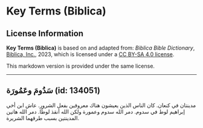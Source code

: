 # Key Terms (Biblica)

## License Information

**Key Terms (Biblica)** is based on and adapted from: _Biblica Bible Dictionary_, [Biblica, Inc.](https://www.biblica.com/), 2023, which is licensed under a [CC BY-SA 4.0 license](https://creativecommons.org/licenses/by-sa/4.0/legalcode.en).

This markdown version is provided under the same license.



--------------------------------

## سَدُومَ وعَمُورَة (id: 134051)

مدينتان في كنعان. كان الناس الذين يعيشون هناك معروفين بفعل الشرور. عاش ابن أخي إبراهيم لوط في سدوم. دمر الله سدوم وعمورة ولكن الله أنقذ لوطًا. دمر الله هاتين المدينتين بسبب طرقهما الشريرة.


